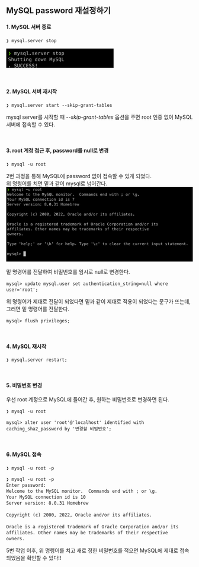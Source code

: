 ## MySQL password 재설정하기

#### 1. MySQL 서버 종료
```
❯ mysql.server stop
```
![img.png](images/img.png)

<br>

#### 2. MySQL 서버 재시작
```
❯ mysql.server start --skip-grant-tables
```
mysql server를 시작할 때 *--skip-grant-tables* 옵션을 주면  root 인증 없이 MySQL 서버에 접속할 수 있다.

<br>

#### 3. root 계정 접근 후, password를 null로 변경
```
❯ mysql -u root
```
2번 과정을 통해 MySQL에 password 없이 접속할 수 있게 되었다.  
위 명령어를 치면 밑과 같이 mysql로 넘어간다.
![img.png](images/img2.png)
<br>

밑 명령어를 전달하여 비밀번호를 임시로 null로 변경한다.
```
mysql> update mysql.user set authentication_string=null where user='root';
```
위 명령어가 제대로 전달이 되었다면 밑과 같이 제대로 적용이 되었다는 문구가 뜨는데, 
그러면 밑 명령어를 전달한다.

```
mysql> flush privileges;
```

<br>

#### 4. MySQL 재시작
```
❯ mysql.server restart;
```

<br>

#### 5. 비밀번호 변경
우선 root 계정으로 MySQL에 들어간 후, 원하는 비밀번호로 변경하면 된다.
```
❯ mysql -u root
```

```
mysql> alter user 'root'@'localhost' identified with caching_sha2_password by '변경할 비밀번호';
```

<br>

#### 6. MySQL 접속
```
❯ mysql -u root -p
```
```
❯ mysql -u root -p
Enter password:
Welcome to the MySQL monitor.  Commands end with ; or \g.
Your MySQL connection id is 10
Server version: 8.0.31 Homebrew

Copyright (c) 2000, 2022, Oracle and/or its affiliates.

Oracle is a registered trademark of Oracle Corporation and/or its
affiliates. Other names may be trademarks of their respective
owners.
```
5번 작업 이후, 위 명령어를 치고 새로 정한 비밀번호를 적으면 MySQL에 제대로 접속되었음을 확인할 수 있다!!

